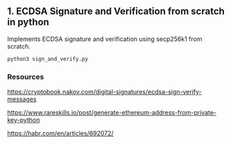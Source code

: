 ## 1. ECDSA Signature and Verification from scratch in python

Implements ECDSA signature and verification using secp256k1 from scratch.

```bash
python3 sign_and_verify.py
```

### Resources

https://cryptobook.nakov.com/digital-signatures/ecdsa-sign-verify-messages

https://www.rareskills.io/post/generate-ethereum-address-from-private-key-python

https://habr.com/en/articles/692072/
